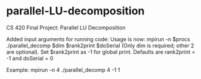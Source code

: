 # parallel-LU-decomposition
CS 420 Final Project: Parallel LU Decomposition


Added input arguments for running code:
Usage is now: mpirun -n $procs ./parallel_decomp $dim $rank2print $doSerial (Only dim is required; other 2 are optional). Set $rank2print as -1 for global print. Defaults are rank2print = -1 and doSerial = 0

Example: mpirun -n 4 ./parallel_decomp 4 -1 1
